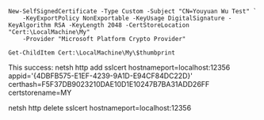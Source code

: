 
```
New-SelfSignedCertificate -Type Custom -Subject "CN=Youyuan Wu Test" `
    -KeyExportPolicy NonExportable -KeyUsage DigitalSignature -KeyAlgorithm RSA -KeyLength 2048 -CertStoreLocation "Cert:\LocalMachine\My" `
    -Provider "Microsoft Platform Crypto Provider"

Get-ChildItem Cert:\LocalMachine\My\$thumbprint
```

This success:
netsh http add sslcert hostnameport=localhost:12356 appid='{4DBFB575-E1EF-4239-9A1D-E94CF84DC22D}' certhash=F5F37DB9023210DAE10D1E10247B7BA31ADD26FF certstorename=MY

netsh http delete sslcert hostnameport=localhost:12356